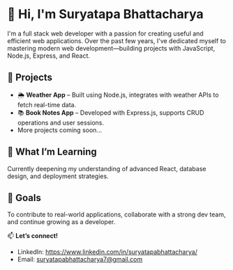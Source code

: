 # 👋 Hi, I'm Suryatapa Bhattacharya

I'm a full stack web developer with a passion for creating useful and efficient web applications. Over the past few years, I've dedicated myself to mastering modern web development—building projects with JavaScript, Node.js, Express, and React.

## 🚀 Projects
- 🌦️ **Weather App** – Built using Node.js, integrates with weather APIs to fetch real-time data.
- 📚 **Book Notes App** – Developed with Express.js, supports CRUD operations and user sessions.
- More projects coming soon...

## 🧠 What I’m Learning
Currently deepening my understanding of advanced React, database design, and deployment strategies.

## 🎯 Goals
To contribute to real-world applications, collaborate with a strong dev team, and continue growing as a developer.

📫 **Let’s connect!**
- LinkedIn: https://www.linkedin.com/in/suryatapabhattacharya/
- Email: suryatapabhattacharya7@gmail.com


<!--
**suryatapa7/suryatapa7** is a ✨ _special_ ✨ repository because its `README.md` (this file) appears on your GitHub profile.

Here are some ideas to get you started:

- 🔭 I’m currently working on ...
- 🌱 I’m currently learning ...
- 👯 I’m looking to collaborate on ...
- 🤔 I’m looking for help with ...
- 💬 Ask me about ...
- 📫 How to reach me: ...
- 😄 Pronouns: ...
- ⚡ Fun fact: ...
-->
